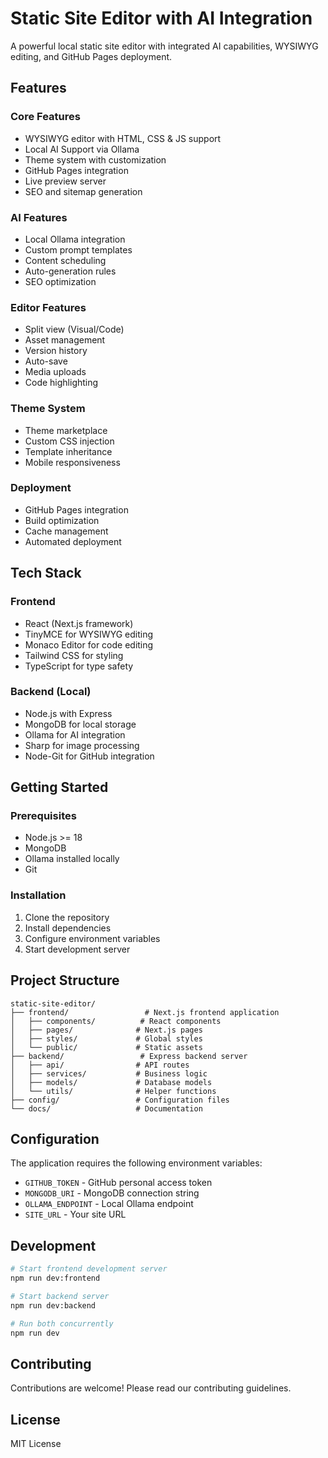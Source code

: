 # Static Site Editor with AI Integration

A powerful local static site editor with integrated AI capabilities, WYSIWYG editing, and GitHub Pages deployment.

## Features

### Core Features
- WYSIWYG editor with HTML, CSS & JS support
- Local AI Support via Ollama
- Theme system with customization
- GitHub Pages integration
- Live preview server
- SEO and sitemap generation

### AI Features
- Local Ollama integration
- Custom prompt templates
- Content scheduling
- Auto-generation rules
- SEO optimization

### Editor Features
- Split view (Visual/Code)
- Asset management
- Version history
- Auto-save
- Media uploads
- Code highlighting

### Theme System
- Theme marketplace
- Custom CSS injection
- Template inheritance
- Mobile responsiveness

### Deployment
- GitHub Pages integration
- Build optimization
- Cache management
- Automated deployment

## Tech Stack

### Frontend
- React (Next.js framework)
- TinyMCE for WYSIWYG editing
- Monaco Editor for code editing
- Tailwind CSS for styling
- TypeScript for type safety

### Backend (Local)
- Node.js with Express
- MongoDB for local storage
- Ollama for AI integration
- Sharp for image processing
- Node-Git for GitHub integration

## Getting Started

### Prerequisites
- Node.js >= 18
- MongoDB
- Ollama installed locally
- Git

### Installation
1. Clone the repository
2. Install dependencies
3. Configure environment variables
4. Start development server

## Project Structure

```
static-site-editor/
├── frontend/                 # Next.js frontend application
│   ├── components/          # React components
│   ├── pages/              # Next.js pages
│   ├── styles/             # Global styles
│   └── public/             # Static assets
├── backend/                 # Express backend server
│   ├── api/                # API routes
│   ├── services/           # Business logic
│   ├── models/             # Database models
│   └── utils/              # Helper functions
├── config/                 # Configuration files
└── docs/                   # Documentation
```

## Configuration

The application requires the following environment variables:
- `GITHUB_TOKEN` - GitHub personal access token
- `MONGODB_URI` - MongoDB connection string
- `OLLAMA_ENDPOINT` - Local Ollama endpoint
- `SITE_URL` - Your site URL

## Development

```bash
# Start frontend development server
npm run dev:frontend

# Start backend server
npm run dev:backend

# Run both concurrently
npm run dev
```

## Contributing
Contributions are welcome! Please read our contributing guidelines.

## License
MIT License
